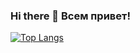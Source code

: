### Hi there 👋 Всем привет!

[![Top Langs](https://github-readme-stats.vercel.app/api/top-langs/?username=vadim1884321&layout=compact&theme=transparent)](https://github.com/vadim1884321/github-readme-stats)

<!--
**vadim1884321/vadim1884321** is a ✨ _special_ ✨ repository because its `README.md` (this file) appears on your GitHub profile.

Here are some ideas to get you started:

- 🔭 I’m currently working on ...
- 🌱 I’m currently learning ...
- 👯 I’m looking to collaborate on ...
- 🤔 I’m looking for help with ...
- 💬 Ask me about ...
- 📫 How to reach me: ...
- 😄 Pronouns: ...
- ⚡ Fun fact: ...
-->
